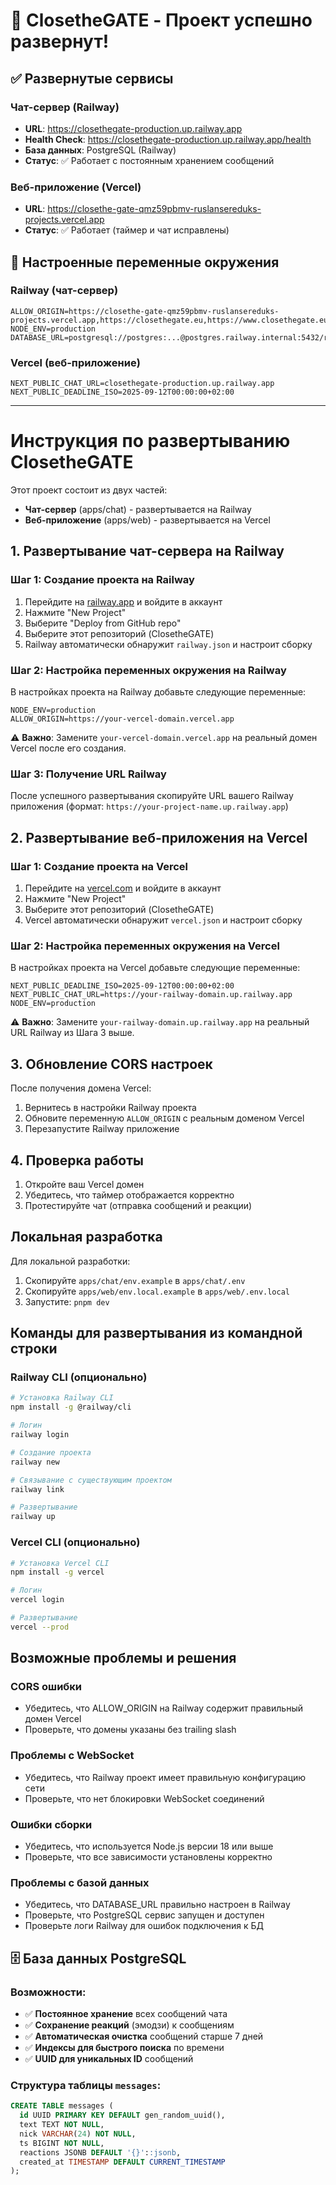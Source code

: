 # 🚀 ClosetheGATE - Проект успешно развернут!

## ✅ Развернутые сервисы

### Чат-сервер (Railway)
- **URL**: https://closethegate-production.up.railway.app
- **Health Check**: https://closethegate-production.up.railway.app/health
- **База данных**: PostgreSQL (Railway)
- **Статус**: ✅ Работает с постоянным хранением сообщений

### Веб-приложение (Vercel)  
- **URL**: https://closethe-gate-qmz59pbmv-ruslansereduks-projects.vercel.app
- **Статус**: ✅ Работает (таймер и чат исправлены)

## 🔧 Настроенные переменные окружения

### Railway (чат-сервер)
```
ALLOW_ORIGIN=https://closethe-gate-qmz59pbmv-ruslansereduks-projects.vercel.app,https://closethegate.eu,https://www.closethegate.eu
NODE_ENV=production
DATABASE_URL=postgresql://postgres:...@postgres.railway.internal:5432/railway
```

### Vercel (веб-приложение)
```
NEXT_PUBLIC_CHAT_URL=closethegate-production.up.railway.app
NEXT_PUBLIC_DEADLINE_ISO=2025-09-12T00:00:00+02:00
```

---

# Инструкция по развертыванию ClosetheGATE

Этот проект состоит из двух частей:
- **Чат-сервер** (apps/chat) - развертывается на Railway
- **Веб-приложение** (apps/web) - развертывается на Vercel

## 1. Развертывание чат-сервера на Railway

### Шаг 1: Создание проекта на Railway

1. Перейдите на [railway.app](https://railway.app) и войдите в аккаунт
2. Нажмите "New Project"
3. Выберите "Deploy from GitHub repo"
4. Выберите этот репозиторий (ClosetheGATE)
5. Railway автоматически обнаружит `railway.json` и настроит сборку

### Шаг 2: Настройка переменных окружения на Railway

В настройках проекта на Railway добавьте следующие переменные:

```
NODE_ENV=production
ALLOW_ORIGIN=https://your-vercel-domain.vercel.app
```

⚠️ **Важно**: Замените `your-vercel-domain.vercel.app` на реальный домен Vercel после его создания.

### Шаг 3: Получение URL Railway

После успешного развертывания скопируйте URL вашего Railway приложения (формат: `https://your-project-name.up.railway.app`)

## 2. Развертывание веб-приложения на Vercel

### Шаг 1: Создание проекта на Vercel

1. Перейдите на [vercel.com](https://vercel.com) и войдите в аккаунт
2. Нажмите "New Project"
3. Выберите этот репозиторий (ClosetheGATE)
4. Vercel автоматически обнаружит `vercel.json` и настроит сборку

### Шаг 2: Настройка переменных окружения на Vercel

В настройках проекта на Vercel добавьте следующие переменные:

```
NEXT_PUBLIC_DEADLINE_ISO=2025-09-12T00:00:00+02:00
NEXT_PUBLIC_CHAT_URL=https://your-railway-domain.up.railway.app
NODE_ENV=production
```

⚠️ **Важно**: Замените `your-railway-domain.up.railway.app` на реальный URL Railway из Шага 3 выше.

## 3. Обновление CORS настроек

После получения домена Vercel:

1. Вернитесь в настройки Railway проекта
2. Обновите переменную `ALLOW_ORIGIN` с реальным доменом Vercel
3. Перезапустите Railway приложение

## 4. Проверка работы

1. Откройте ваш Vercel домен
2. Убедитесь, что таймер отображается корректно
3. Протестируйте чат (отправка сообщений и реакции)

## Локальная разработка

Для локальной разработки:

1. Скопируйте `apps/chat/env.example` в `apps/chat/.env`
2. Скопируйте `apps/web/env.local.example` в `apps/web/.env.local`
3. Запустите: `pnpm dev`

## Команды для развертывания из командной строки

### Railway CLI (опционально)

```bash
# Установка Railway CLI
npm install -g @railway/cli

# Логин
railway login

# Создание проекта
railway new

# Связывание с существующим проектом
railway link

# Развертывание
railway up
```

### Vercel CLI (опционально)

```bash
# Установка Vercel CLI
npm install -g vercel

# Логин
vercel login

# Развертывание
vercel --prod
```

## Возможные проблемы и решения

### CORS ошибки
- Убедитесь, что ALLOW_ORIGIN на Railway содержит правильный домен Vercel
- Проверьте, что домены указаны без trailing slash

### Проблемы с WebSocket
- Убедитесь, что Railway проект имеет правильную конфигурацию сети
- Проверьте, что нет блокировки WebSocket соединений

### Ошибки сборки
- Убедитесь, что используется Node.js версии 18 или выше
- Проверьте, что все зависимости установлены корректно

### Проблемы с базой данных
- Убедитесь, что DATABASE_URL правильно настроен в Railway
- Проверьте, что PostgreSQL сервис запущен и доступен
- Проверьте логи Railway для ошибок подключения к БД

## 🗄️ База данных PostgreSQL

### Возможности:
- ✅ **Постоянное хранение** всех сообщений чата
- ✅ **Сохранение реакций** (эмодзи) к сообщениям
- ✅ **Автоматическая очистка** сообщений старше 7 дней
- ✅ **Индексы для быстрого поиска** по времени
- ✅ **UUID для уникальных ID** сообщений

### Структура таблицы `messages`:
```sql
CREATE TABLE messages (
  id UUID PRIMARY KEY DEFAULT gen_random_uuid(),
  text TEXT NOT NULL,
  nick VARCHAR(24) NOT NULL,
  ts BIGINT NOT NULL,
  reactions JSONB DEFAULT '{}'::jsonb,
  created_at TIMESTAMP DEFAULT CURRENT_TIMESTAMP
);
```

